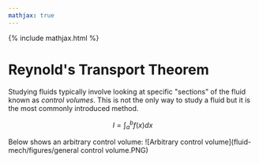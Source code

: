 ```yaml
---
mathjax: true
---
```

{% include mathjax.html %}
# Reynold's Transport Theorem
Studying fluids typically involve looking at specific "sections" of the fluid known as *control volumes*. This is not the only way to study a fluid but it is the most commonly introduced method.

$$I = \int_{a}^{b}f(x)dx$$

Below shows an arbitrary control volume:
![Arbitrary control volume](fluid-mech/figures/general control volume.PNG)


